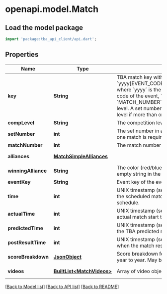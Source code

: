 # openapi.model.Match

## Load the model package

```dart
import 'package:tba_api_client/api.dart';
```

## Properties

| Name                | Type                                                | Description                                                                                                                                                                                                                                                                                                                                                                                                         | Notes                          |
| ------------------- | --------------------------------------------------- | ------------------------------------------------------------------------------------------------------------------------------------------------------------------------------------------------------------------------------------------------------------------------------------------------------------------------------------------------------------------------------------------------------------------- | ------------------------------ |
| **key**             | **String**                                          | TBA match key with the format &#x60;yyyy[EVENT_CODE]\_[COMP_LEVEL]m[MATCH_NUMBER]&#x60;, where &#x60;yyyy&#x60; is the year, and &#x60;EVENT_CODE&#x60; is the event code of the event, &#x60;COMP_LEVEL&#x60; is (qm, ef, qf, sf, f), and &#x60;MATCH_NUMBER&#x60; is the match number in the competition level. A set number may be appended to the competition level if more than one match in required per set. | [default to null]              |
| **compLevel**       | **String**                                          | The competition level the match was played at.                                                                                                                                                                                                                                                                                                                                                                      | [default to null]              |
| **setNumber**       | **int**                                             | The set number in a series of matches where more than one match is required in the match series.                                                                                                                                                                                                                                                                                                                    | [default to null]              |
| **matchNumber**     | **int**                                             | The match number of the match in the competition level.                                                                                                                                                                                                                                                                                                                                                             | [default to null]              |
| **alliances**       | [**MatchSimpleAlliances**](MatchSimpleAlliances.md) |                                                                                                                                                                                                                                                                                                                                                                                                                     | [optional][default to null]    |
| **winningAlliance** | **String**                                          | The color (red/blue) of the winning alliance. Will contain an empty string in the event of no winner, or a tie.                                                                                                                                                                                                                                                                                                     | [optional][default to null]    |
| **eventKey**        | **String**                                          | Event key of the event the match was played at.                                                                                                                                                                                                                                                                                                                                                                     | [default to null]              |
| **time**            | **int**                                             | UNIX timestamp (seconds since 1-Jan-1970 00:00:00) of the scheduled match time, as taken from the published schedule.                                                                                                                                                                                                                                                                                               | [optional][default to null]    |
| **actualTime**      | **int**                                             | UNIX timestamp (seconds since 1-Jan-1970 00:00:00) of actual match start time.                                                                                                                                                                                                                                                                                                                                      | [optional][default to null]    |
| **predictedTime**   | **int**                                             | UNIX timestamp (seconds since 1-Jan-1970 00:00:00) of the TBA predicted match start time.                                                                                                                                                                                                                                                                                                                           | [optional][default to null]    |
| **postResultTime**  | **int**                                             | UNIX timestamp (seconds since 1-Jan-1970 00:00:00) when the match result was posted.                                                                                                                                                                                                                                                                                                                                | [optional][default to null]    |
| **scoreBreakdown**  | [**JsonObject**](.md)                               | Score breakdown for auto, teleop, etc. points. Varies from year to year. May be null.                                                                                                                                                                                                                                                                                                                               | [optional][default to null]    |
| **videos**          | [**BuiltList&lt;MatchVideos&gt;**](MatchVideos.md)  | Array of video objects associated with this match.                                                                                                                                                                                                                                                                                                                                                                  | [optional]default to const []] |

[[Back to Model list]](../README.md#documentation-for-models) [[Back to API list]](../README.md#documentation-for-api-endpoints) [[Back to README]](../README.md)
